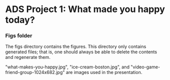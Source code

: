 # ADS Project 1: What made you happy today?
### Figs folder

The figs directory contains the figures. This directory only contains generated files; that is, one should always be able to delete the contents and regenerate them.

"what-makes-you-happy.jpg", "ice-cream-boston.jpg", and "video-game-friend-group-1024x682.jpg" are images used in the presentation.
